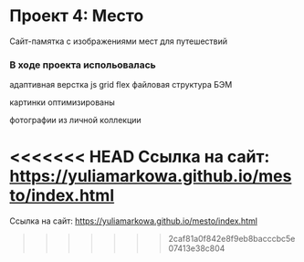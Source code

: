 # Проект 4: Место
Сайт-памятка с изображениями мест для путешествий

### В ходе проекта испольовалась
адаптивная верстка
js
grid
flex
файловая структура БЭМ

картинки оптимизированы

фотографии из личной коллекции

<<<<<<< HEAD
Ссылка на сайт:  https://yuliamarkowa.github.io/mesto/index.html
=======
Ссылка на сайт: https://yuliamarkowa.github.io/mesto/index.html
>>>>>>> 2caf81a0f842e8f9eb8bacccbc5e07413e38c804
